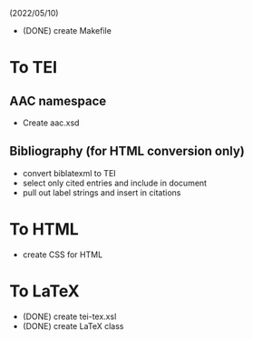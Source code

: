 (2022/05/10)

- (DONE) create Makefile

# To TEI
## AAC namespace
- Create aac.xsd

## Bibliography (for HTML conversion only)
- convert biblatexml to TEI
- select only cited entries and include in document
- pull out label strings and insert in citations

# To HTML
- create CSS for HTML

# To LaTeX
- (DONE) create tei-tex.xsl
- (DONE) create LaTeX class
